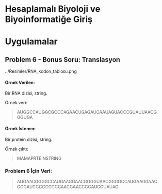 
# Hesaplamalı Biyoloji ve Biyoinformatiğe Giriş
# Uygulamalar

## Problem 6 - Bonus Soru: Translasyon

../Resimler/RNA_kodon_tablosu.png

#### Örnek Verilen:

Bir RNA dizisi, string.

Örnek veri:

> AUGGCCAUGGCGCCCAGAACUGAGAUCAAUAGUACCCGUAUUAACGGGUGA

#### Örnek İstenen:

Bir protein dizisi, string.

Örnek çıktı:

> MAMAPRTEINSTRING

### Problem 6 İçin Veri:

> AUGAACGGGGCCAUGAAGGAACGGGGUAACGGGGCCAUGAAGGAACGGGAUGGCGGGGCCAAGGAACGGGAUGGUAUAG
